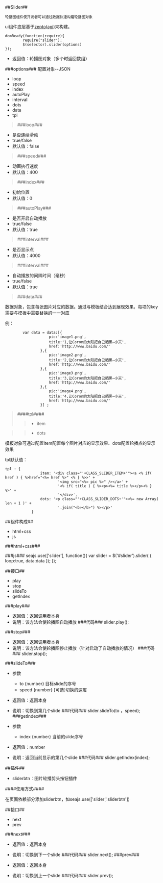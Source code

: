 
##Slider##

	轮播图组件使开发者可以通过数据快速构建轮播图对象

ui组件底层基于[zepto](https://github.com/madrobby/zepto)([api](http://www.css88.com/doc/zeptojs_api/))来构建。

	domReady(function(require){
	        require("slider");
			$(selector).slider(options) 
	});

*	返回值：轮播图对象（多个时返回数组）

###options###
	配置对象--JSON
*	loop
*	speed
*	index
*	autoPlay
*	interval
*	dots
*	data
*	tpl


>###loop###

*	是否连续滑动 
*	true/false 
*	默认值：false

>###speed###

*	动画执行速度 
*	默认值：400

>###index###

*	初始位置 
*	默认值：0


>###autoPlay###

*	是否开启自动播放 
*	true/false
*	默认值：true

>###interval###

*	是否显示点
*	默认值：4000

>###interval###

*	自动播放的间隔时间（毫秒）
*	true/false
*	默认值：true

>###data###

数据对象，包含每张图片对应的数据。通过与模板结合达到展现效果，每项的key需要与模板中需要替换的一一对应

例：

			var data = data:[{
                        pic:'image1.png',
                        title:'1,让Coron的太阳把自己晒黑—小天',
                        href:'http://www.baidu.com/'
                    },{
                        pic:'image2.png',
                        title:'2,让Coron的太阳把自己晒黑—小天',
                        href:'http://www.baidu.com/'
                    },{
                        pic:'image3.png',
                        title:'3,让Coron的太阳把自己晒黑—小天',
                        href:'http://www.baidu.com/'
                    },{
                        pic:'image4.png',
                        title:'4,让Coron的太阳把自己晒黑—小天',
                        href:'http://www.baidu.com/'
                    }] ;

>####tpl####
>>*	item

>>*	dots

模板对象可通过配置item配置每个图片对应的显示效果、dots配置轮播点的显示效果

tpl默认值：

	tpl : {
                    item: '<div class="'+CLASS_SLIDER_ITEM+'"><a <% if( href ) { %>href="<%= href %>" <% } %>>' +
                            '<img src="<%= pic %>" /></a>' +
                            '<% if( title ) { %><p><%= title %></p><% } %>' +
                            '</div>',
                    dots: '<p class="'+CLASS_SLIDER_DOTS+'"><%= new Array( len + 1 )' +
                            '.join("<b></b>") %></p>'        
                }

##组件构成##
* html+css
* js

###html+css###
	<div class="ui-content" id="slider">
    </div>

###js###
			seajs.use(['slider'], function(){
               var slider =  $('#slider').slider( { 
                    loop:true,
                    data:data 
                });
            });

##接口##
* play
* stop
* slideTo
* getIndex


###play###
	
*	返回值：返回调用者本身
*	说明：该方法会使轮播图自动播放
###代码###
		slider.play();


###stop###
	
*	返回值：返回调用者本身
*	说明：该方法会使轮播图停止播放（针对启动了自动播放的情况）
###代码###
		slider.stop();

###slideTo###
	
*	参数
	*	to {number} 目标slide的序号
	*	speed {number} [可选]切换的速度 
*	返回值：返回本身
*	说明：切换到第几个slide
###代码###
		slider.slideTo(to ，speed);
###getIndex###
	
*	参数
	*	index {number} 当前的silde序号
*	返回值：number
*	说明：返回当前显示的第几个slide
###代码###
		slider.getIndex(index);


##插件##
*	sliderbtn：图片轮播剪头按钮插件

####使用方式####

在页面依赖部分添加sliderbtn，如seajs.use(['slider','sliderbtn'])

##接口##
* next
* prev

###next###
	
	
*	返回值：返回本身
*	说明：切换到下一个slide
###代码###
		slider.next();
###prev###
	
	
*	返回值：返回本身
*	说明：切换到上一个slide
###代码###
		slider.prev();